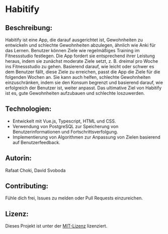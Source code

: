 # Habitify

## Beschreibung:
Habitify ist eine App, die darauf ausgerichtet ist, Gewohnheiten zu entwickeln und schlechte Gewohnheiten abzulegen, ähnlich wie Anki für das Lernen. Benutzer können Ziele wie regelmäßiges Training im Fitnessstudio festlegen. Die App fordert sie entsprechend ihrer Leistung heraus, indem sie zunächst moderate Ziele setzt, z. B. dreimal pro Woche ins Fitnessstudio zu gehen. Basierend darauf, wie leicht oder schwer es dem Benutzer fällt, diese Ziele zu erreichen, passt die App die Ziele für die folgenden Wochen an. Sie kann auch helfen, schlechte Gewohnheiten einzuschränken, indem sie den Konsum begrenzt und basierend darauf, wie erfolgreich der Benutzer ist, weiter anpasst. Das ultimative Ziel von Habitify ist es, gute Gewohnheiten aufzubauen und schlechte loszuwerden.

## Technologien:
- Entwickelt mit Vue.js, Typescript, HTML und CSS.
- Verwendung von PostgreSQL zur Speicherung von Benutzerinformationen und Fortschrittsverfolgung.
- Implementierung von Algorithmen zur Anpassung von Zielen basierend auf Benutzerfeedback.

## Autorin:
Rafaat Choki, David Svoboda

## Contributing:
Fühle dich frei, Issues zu melden oder Pull Requests einzureichen.

## Lizenz:
Dieses Projekt ist unter der [MIT-Lizenz](https://opensource.org/licenses/MIT) lizenziert.